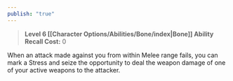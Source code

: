 ```yaml
---
publish: "true"
---
```

> **Level 6 [[Character Options/Abilities/Bone/index|Bone]] Ability**
> **Recall Cost:** 0

When an attack made against you from within Melee range fails, you can mark a Stress and seize the opportunity to deal the weapon damage of one of your active weapons to the attacker.
